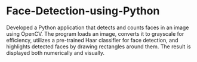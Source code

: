 # Face-Detection-using-Python
Developed a Python application that detects and counts faces in an image using OpenCV. The program loads an image, converts it to grayscale for efficiency, utilizes a pre-trained Haar classifier for face detection, and highlights detected faces by drawing rectangles around them. The result is displayed both numerically and visually.
